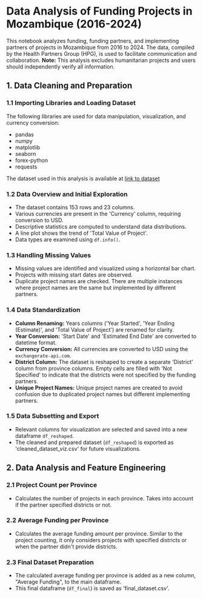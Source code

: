 # Data Analysis of Funding Projects in Mozambique (2016-2024)

This notebook analyzes funding, funding partners, and implementing partners of projects in Mozambique from 2016 to 2024. The data, compiled by the Health Partners Group (HPG), is used to facilitate communication and collaboration.  **Note:** This analysis excludes humanitarian projects and users should independently verify all information.

## 1. Data Cleaning and Preparation

### 1.1 Importing Libraries and Loading Dataset

The following libraries are used for data manipulation, visualization, and currency conversion:

- pandas
- numpy
- matplotlib
- seaborn
- forex-python
- requests

The dataset used in this analysis is available at [link to dataset](https://airtable.com/appxtAORRsJnCzZzJ/tbltG2FWrHZLm7bsO/viwGBlm2uYqMNfuvK?blocks=hide)

### 1.2 Data Overview and Initial Exploration

- The dataset contains 153 rows and 23 columns.
- Various currencies are present in the 'Currency' column, requiring conversion to USD.
- Descriptive statistics are computed to understand data distributions.
- A line plot shows the trend of 'Total Value of Project'.
- Data types are examined using `df.info()`.

### 1.3 Handling Missing Values

- Missing values are identified and visualized using a horizontal bar chart.
- Projects with missing start dates are observed.
- Duplicate project names are checked.  There are multiple instances where project names are the same but implemented by different partners.

### 1.4 Data Standardization

- **Column Renaming:** Years columns ('Year Started', 'Year Ending (Estimate)', and 'Total Value of Project') are renamed for clarity.
- **Year Conversion:** 'Start Date' and 'Estimated End Date' are converted to datetime format.
- **Currency Conversion:** All currencies are converted to USD using the `exchangerate-api.com`.
- **District Column:** The dataset is reshaped to create a separate 'District' column from province columns.  Empty cells are filled with 'Not Specified' to indicate that the districts were not specified by the funding partners.
- **Unique Project Names:**  Unique project names are created to avoid confusion due to duplicated project names but different implementing partners. 


### 1.5 Data Subsetting and Export

- Relevant columns for visualization are selected and saved into a new dataframe `df_reshaped`.
- The cleaned and prepared dataset (`df_reshaped`) is exported as 'cleaned_dataset_viz.csv' for future visualizations.

## 2. Data Analysis and Feature Engineering

### 2.1 Project Count per Province

- Calculates the number of projects in each province. Takes into account if the partner specified districts or not.

### 2.2 Average Funding per Province

- Calculates the average funding amount per province.  Similar to the project counting, it only considers projects with specified districts or when the partner didn't provide districts.

### 2.3 Final Dataset Preparation

- The calculated average funding per province is added as a new column, "Average Funding", to the main dataframe.
- This final dataframe (`df_final`) is saved as 'final_dataset.csv'.
